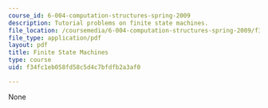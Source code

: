 ```yaml
---
course_id: 6-004-computation-structures-spring-2009
description: Tutorial problems on finite state machines.
file_location: /coursemedia/6-004-computation-structures-spring-2009/f34fc1eb058fd58c5d4c7bfdfb2a3af0_MIT6_004s09_tutor07.pdf
file_type: application/pdf
layout: pdf
title: Finite State Machines
type: course
uid: f34fc1eb058fd58c5d4c7bfdfb2a3af0

---
```

None